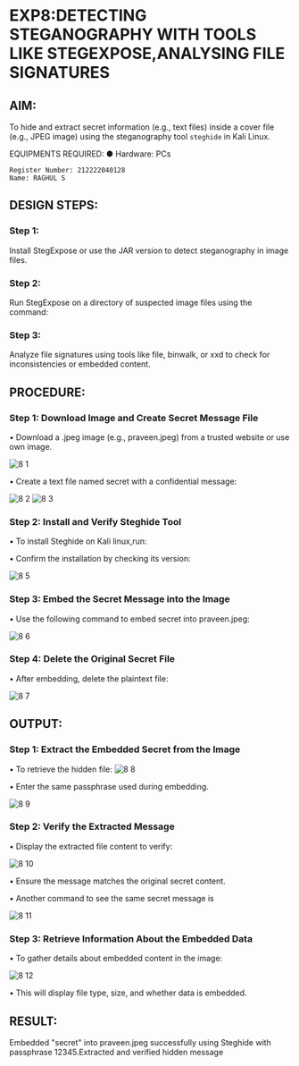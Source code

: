 # EXP8:DETECTING STEGANOGRAPHY WITH TOOLS  LIKE STEGEXPOSE,ANALYSING FILE SIGNATURES

## AIM:
To hide and extract secret information (e.g., text files) inside a cover file (e.g., JPEG image) using the steganography tool `steghide` in Kali Linux.

EQUIPMENTS REQUIRED:
●	Hardware: PCs

```
Register Number: 212222040128
Name: RAGHUL S

```

## DESIGN STEPS:
### Step 1:
Install StegExpose or use the JAR version to detect steganography in image files.

### Step 2:
Run StegExpose on a directory of suspected image files using the command:

### Step 3:
Analyze file signatures using tools like file, binwalk, or xxd to check for inconsistencies or embedded content.

## PROCEDURE:
### Step 1: Download Image and Create Secret Message File
  •	Download a .jpeg image (e.g., praveen.jpeg) from a trusted website or use own image.
  
  ![8 1](https://github.com/user-attachments/assets/6beb4fc2-1dba-439f-af93-4e834fd1bf05)

  
  •	Create a text file named secret with a confidential message:
  
![8 2](https://github.com/user-attachments/assets/09f7d239-fb87-4e80-8055-af5f29990f22)
![8 3](https://github.com/user-attachments/assets/71386a9b-62da-4e10-95ff-96a26a21909f)




### Step 2: Install and Verify Steghide Tool
  •	To install Steghide on Kali linux,run:
  
  
  •	Confirm the installation by checking its version:
  
  ![8 5](https://github.com/user-attachments/assets/a8d3e25d-3796-4c85-8246-138051919aa6)


 
### Step 3: Embed the Secret Message into the Image
  •	Use the following command to embed secret into praveen.jpeg:
  
![8 6](https://github.com/user-attachments/assets/2c8da8e1-ead9-4e5a-a0ac-2262ba397f0c)



### Step 4: Delete the Original Secret File
  •	After embedding, delete the plaintext file:
  
![8 7](https://github.com/user-attachments/assets/382798e2-c4cf-46aa-be39-dd0bb3959f1b)


## OUTPUT:
### Step 1: Extract the Embedded Secret from the Image
  •	To retrieve the hidden file:
![8 8](https://github.com/user-attachments/assets/0023dd6b-36a3-409b-ae7d-5bd4c32e1b40)


  •	Enter the same passphrase used during embedding.
  
![8 9](https://github.com/user-attachments/assets/fe643a9f-415d-457f-b956-d27a028e1af9)



### Step 2: Verify the Extracted Message

  •	Display the extracted file content to verify:
  
![8 10](https://github.com/user-attachments/assets/841219ed-a642-49f1-a41d-e7187c786e90)

  
  •	Ensure the message matches the original secret content.
  
  •	Another command to see the same secret message is
  
![8 11](https://github.com/user-attachments/assets/09436520-aea1-459a-a06c-5d26b4ddc597)


 
### Step 3: Retrieve Information About the Embedded Data
  •	To gather details about embedded content in the image:
  
![8 12](https://github.com/user-attachments/assets/7b62cd63-0e42-499a-ba61-a99fb51e2a1a)

  
   
  •	This will display file type, size, and whether data is embedded.

 
## RESULT:
Embedded "secret" into praveen.jpeg successfully using Steghide with passphrase 12345.Extracted and verified hidden message
